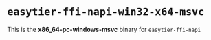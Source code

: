 # `easytier-ffi-napi-win32-x64-msvc`

This is the **x86_64-pc-windows-msvc** binary for `easytier-ffi-napi`
